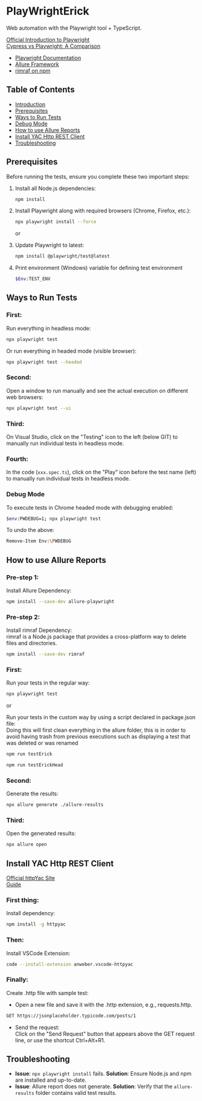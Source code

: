 # PlayWrightErick
Web automation with the Playwright tool + TypeScript.

[Official Introduction to Playwright](https://playwright.dev/docs/intro)  
[Cypress vs Playwright: A Comparison](https://apiumhub.com/es/tech-blog-barcelona/playwright-vs-cypress-el-rey-ha-muerto-viva-el-rey/)  
- [Playwright Documentation](https://playwright.dev/docs/intro)
- [Allure Framework](https://docs.qameta.io/allure/)
- [rimraf on npm](https://www.npmjs.com/package/rimraf)

## Table of Contents
- [Introduction](#playwrighterick)
- [Prerequisites](#prerequisites)
- [Ways to Run Tests](#ways-to-run-tests)
- [Debug Mode](#debug-mode)
- [How to use Allure Reports](#how-to-use-allure-reports)
- [Install YAC Http REST Client](#install-yac-http-rest-client)
- [Troubleshooting](#troubleshooting)

## Prerequisites
Before running the tests, ensure you complete these two important steps:

1. Install all Node.js dependencies:  
   ```bash
   npm install
   ```

2. Install Playwright along with required browsers (Chrome, Firefox, etc.):  
   ```bash
   npx playwright install --force
   ```

   or

2. Update Playwright to latest:  
   ```bash
   npm install @playwright/test@latest
   ```

3. Print environment (Windows) variable for defining test environment
   ```bash
   $Env:TEST_ENV
   ```   

## Ways to Run Tests

### First: 
Run everything in headless mode:  
```bash
npx playwright test
```

Or run everything in headed mode (visible browser):  
```bash
npx playwright test --headed
```

### Second: 
Open a window to run manually and see the actual execution on different web browsers:  
```bash
npx playwright test --ui
```

### Third:
On Visual Studio, click on the "Testing" icon to the left (below GIT) to manually run individual tests in headless mode.

### Fourth:
In the code (`xxx.spec.ts`), click on the "Play" icon before the test name (left) to manually run individual tests in headless mode.

### Debug Mode
To execute tests in Chrome headed mode with debugging enabled:  
```bash
$env:PWDEBUG=1; npx playwright test
```

To undo the above:  
```bash
Remove-Item Env:\PWDEBUG
```

## How to use Allure Reports

### Pre-step 1: 
Install Allure Dependency:  
```bash
npm install --save-dev allure-playwright
```

### Pre-step 2: 
Install rimraf Dependency:  
rimraf is a Node.js package that provides a cross-platform way to delete files and directories.  
```bash
npm install --save-dev rimraf
```

### First: 
Run your tests in the regular way:  
```bash
npx playwright test
```
or  
  
Run your tests in the custom way by using a script declared in package.json file:  
Doing this will first clean everything in the allure folder, this is in order to avoid having trash from previous executions such as displaying a test that was deleted or was renamed  
```bash
npm run testErick
```

```bash
npm run testErickHead
```

### Second:
Generate the results:  
```bash
npx allure generate ./allure-results
```

### Third: 
Open the generated results:  
```bash
npx allure open
```

## Install YAC Http REST Client
[Official httpYac Site](https://httpyac.github.io/)  
[Guide](https://httpyac.github.io/guide/)  

### First thing:
Install dependency:  
```bash
npm install -g httpyac
```

### Then:
Install VSCode Extension:  
```bash
code --install-extension anweber.vscode-httpyac
```

### Finally:
Create .http file with sample test:  
- Open a new file and save it with the .http extension, e.g., requests.http.  
```bash
GET https://jsonplaceholder.typicode.com/posts/1
```
  
- Send the request:  
Click on the "Send Request" button that appears above the GET request line, or use the shortcut Ctrl+Alt+R1.  

## Troubleshooting
- **Issue**: `npx playwright install` fails.
  **Solution**: Ensure Node.js and npm are installed and up-to-date.
- **Issue**: Allure report does not generate.
  **Solution**: Verify that the `allure-results` folder contains valid test results.

